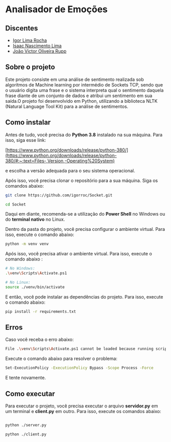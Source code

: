# Analisador de Emoções



## Discentes

-   [Igor Lima Rocha](https://github.com/igorroc)
-   [Isaac Nascimento Lima](https://github.com/inlima)
-   [João Victor Oliveira Rupp](https://github.com/jvrupp)

## Sobre o projeto

Este projeto consiste em uma análise de sentimento realizada sob algoritmos de Machine learning por intermédio de Sockets TCP, sendo que o usuário digita uma frase e o sistema interpreta qual o sentimento daquela frase diante de um conjunto de dados e atribui um sentimento em sua saída.O projeto foi desenvolvido em Python, utilizando a biblioteca NLTK (Natural Language Tool Kit) para a análise de sentimentos.

## Como instalar
Antes de tudo, você precisa do **Python 3.8** instalado na sua máquina. Para isso, siga esse link:

[https://www.python.org/downloads/release/python-380/](https://www.python.org/downloads/release/python-380/#:~:text=Files-,Version,-Operating%20System)

e escolha a versão adequada para o seu sistema operacional.

Após isso, você precisa clonar o repositório para a sua máquina. Siga os comandos abaixo:

```bash
git clone https://github.com/igorroc/Socket.git

cd Socket
```

Daqui em diante, recomenda-se a utilização do **Power Shell** no Windows ou do **terminal nativo** no Linux.

Dentro da pasta do projeto, você precisa configurar o ambiente virtual. Para isso, execute o comando abaixo:

```bash
python -m venv venv
```

Após isso, você precisa ativar o ambiente virtual. Para isso, execute o comando abaixo :

```bash
# No Windows:
.\venv\Scripts\Activate.ps1

# No Linux:
source ./venv/bin/activate
```

E então, você pode instalar as dependências do projeto. Para isso, execute o comando abaixo:

```bash
pip install -r requirements.txt
```

## Erros

Caso você receba o erro abaixo:

```bash
File .\venv\Scripts\Activate.ps1 cannot be loaded because running scripts is disabled on this system. For more information, see about_Execution_Policies at https:/go.microsoft.com/fwlink/?LinkID=135170.
```

Execute o comando abaixo para resolver o problema:

```bash
Set-ExecutionPolicy -ExecutionPolicy Bypass -Scope Process -Force
```

E tente novamente.

## Como executar

Para executar o projeto, você precisa executar o arquivo **servidor.py** em um terminal e **client.py** em outro. Para isso, execute os comandos abaixo:

```bash

python ./server.py

python ./client.py

```
